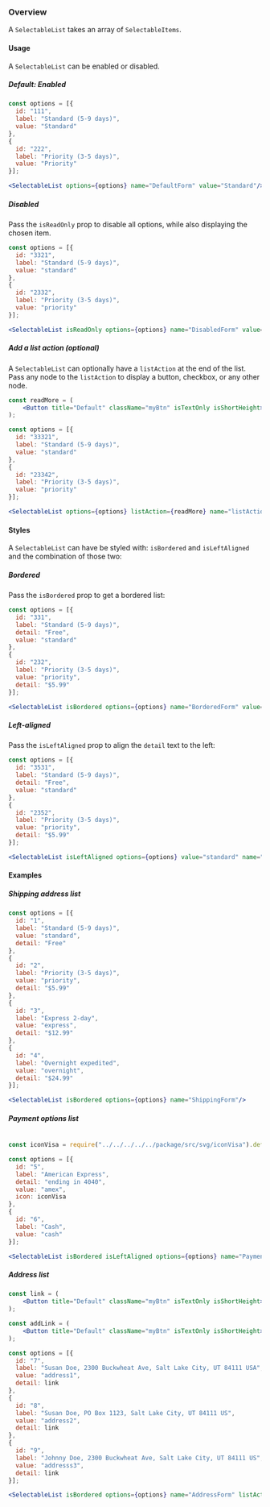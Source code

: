 ### Overview

A `SelectableList` takes an array of `SelectableItems`.

#### Usage

A `SelectableList` can be enabled or disabled.

##### Default: Enabled

```jsx
const options = [{
  id: "111",
  label: "Standard (5-9 days)",
  value: "Standard"
},
{
  id: "222",
  label: "Priority (3-5 days)",
  value: "Priority"
}];

<SelectableList options={options} name="DefaultForm" value="Standard"/>
```

##### Disabled

Pass the `isReadOnly` prop to disable all options, while also displaying the chosen item.

```jsx
const options = [{
  id: "3321",
  label: "Standard (5-9 days)",
  value: "standard"
},
{
  id: "2332",
  label: "Priority (3-5 days)",
  value: "priority"
}];

<SelectableList isReadOnly options={options} name="DisabledForm" value="standard"/>
```

##### Add a list action (optional)

A `SelectableList` can optionally have a `listAction` at the end of the list. Pass any node to the  `listAction` to display a button, checkbox, or any other node.

```jsx
const readMore = (
    <Button title="Default" className="myBtn" isTextOnly isShortHeight>Add a shipping method</Button>
);

const options = [{
  id: "33321",
  label: "Standard (5-9 days)",
  value: "standard"
},
{
  id: "23342",
  label: "Priority (3-5 days)",
  value: "priority"
}];

<SelectableList options={options} listAction={readMore} name="listActionForm"/>
```

#### Styles

A `SelectableList` can have be styled with: `isBordered` and `isLeftAligned` and the combination of those two:

##### Bordered

Pass the `isBordered` prop to get a bordered list:

```jsx
const options = [{
  id: "331",
  label: "Standard (5-9 days)",
  detail: "Free",
  value: "standard"
},
{
  id: "232",
  label: "Priority (3-5 days)",
  value: "priority",
  detail: "$5.99"
}];

<SelectableList isBordered options={options} name="BorderedForm" value="standard"/>
```

##### Left-aligned

Pass the `isLeftAligned` prop to align the `detail` text to the left:

```jsx
const options = [{
  id: "3531",
  label: "Standard (5-9 days)",
  detail: "Free",
  value: "standard"
},
{
  id: "2352",
  label: "Priority (3-5 days)",
  value: "priority",
  detail: "$5.99"
}];

<SelectableList isLeftAligned options={options} value="standard" name="LeftAlignedBorderedForm"/>
```

#### Examples

##### Shipping address list

```jsx
const options = [{
  id: "1",
  label: "Standard (5-9 days)",
  value: "standard",
  detail: "Free"
},
{
  id: "2",
  label: "Priority (3-5 days)",
  value: "priority",
  detail: "$5.99"
},
{
  id: "3",
  label: "Express 2-day",
  value: "express",
  detail: "$12.99"
},
{
  id: "4",
  label: "Overnight expedited",
  value: "overnight",
  detail: "$24.99"
}];

<SelectableList isBordered options={options} name="ShippingForm"/>
```

##### Payment options list

```jsx

const iconVisa = require("../../../../../package/src/svg/iconVisa").default;

const options = [{
  id: "5",
  label: "American Express",
  detail: "ending in 4040",
  value: "amex",
  icon: iconVisa
},
{
  id: "6",
  label: "Cash",
  value: "cash"
}];

<SelectableList isBordered isLeftAligned options={options} name="PaymentForm"/>
```

##### Address list

```jsx
const link = (
    <Button title="Default" className="myBtn" isTextOnly isShortHeight>Edit</Button>
);

const addLink = (
    <Button title="Default" className="myBtn" isTextOnly isShortHeight>Add a new address</Button>
);

const options = [{
  id: "7",
  label: "Susan Doe, 2300 Buckwheat Ave, Salt Lake City, UT 84111 USA",
  value: "address1",
  detail: link
},
{
  id: "8",
  label: "Susan Doe, PO Box 1123, Salt Lake City, UT 84111 US",
  value: "address2",
  detail: link
},
{
  id: "9",
  label: "Johnny Doe, 2300 Buckwheat Ave, Salt Lake City, UT 84111 US",
  value: "addresss3",
  detail: link
}];

<SelectableList isBordered options={options} name="AddressForm" listAction={addLink} value="address2" />
```